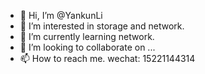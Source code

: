 - 👋 Hi, I’m @YankunLi
- 👀 I’m interested in storage and network.
- 🌱 I’m currently learning network.
- 💞️ I’m looking to collaborate on ...
- 📫 How to reach me. wechat: 15221144314

<!---
YankunLi/YankunLi is a ✨ special ✨ repository because its `README.md` (this file) appears on your GitHub profile.
You can click the Preview link to take a look at your changes.
--->

